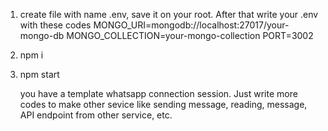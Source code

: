 1. create file with name .env, save it on your root. After that write your .env with these codes
MONGO_URI=mongodb://localhost:27017/your-mongo-db
MONGO_COLLECTION=your-mongo-collection
PORT=3002
2. npm i
3. npm start

   you have a template whatsapp connection session. Just write more codes to make other sevice like sending message, reading, message, API endpoint from other service, etc.

